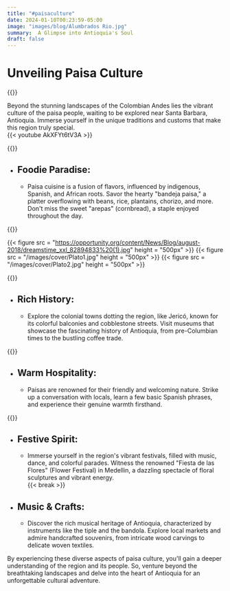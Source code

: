 ```yaml
---
title: "#paisaculture"
date: 2024-01-10T00:23:59-05:00
image: "images/blog/Alumbrados Rio.jpg"
summary:  A Glimpse into Antioquia's Soul  
draft: false
---  
```


# Unveiling Paisa Culture    
  
{{<break>}}  

Beyond the stunning landscapes of the Colombian Andes lies the vibrant culture of the paisa people, waiting to be explored near Santa Barbara, Antioquia. Immerse yourself in the unique traditions and customs that make this region truly special.    
{{< youtube AkXFYt6tV3A >}}   
  
{{<break>}}  

- ## **Foodie Paradise:** 
    - Paisa cuisine is a fusion of flavors, influenced by indigenous, Spanish, and African roots. Savor the hearty "bandeja paisa," a platter overflowing with beans, rice, plantains, chorizo, and more. Don't miss the sweet "arepas" (cornbread), a staple enjoyed throughout the day.     
  
{{<break>}}  

{{< figure src = "https://opportunity.org/content/News/Blog/august-2018/dreamstime_xxl_82894833%20(1).jpg" height = "500px" >}}
  {{< figure src = "/images/cover/Plato1.jpg" height = "500px" >}}       {{< figure src = "/images/cover/Plato2.jpg" height = "500px" >}}     
  
{{<break>}}  

- ## **Rich History:** 
    - Explore the colonial towns dotting the region, like Jericó, known for its colorful balconies and cobblestone streets. Visit museums that showcase the fascinating history of Antioquia, from pre-Columbian times to the bustling coffee trade.
    
  
{{<break>}}  

- ## **Warm Hospitality:**  
    - Paisas are renowned for their friendly and welcoming nature. Strike up a conversation with locals, learn a few basic Spanish phrases, and experience their genuine warmth firsthand.       
  
{{<break>}}   
- ## **Festive Spirit:** 
    - Immerse yourself in the region's vibrant festivals, filled with music, dance, and colorful parades. Witness the renowned "Fiesta de las Flores" (Flower Festival) in Medellin, a dazzling spectacle of floral sculptures and vibrant energy.  
{{< break >}}  

- ## **Music & Crafts:**
    - Discover the rich musical heritage of Antioquia, characterized by instruments like the tiple and the bandola. Explore local markets and admire handcrafted souvenirs, from intricate wood carvings to delicate woven textiles.

By experiencing these diverse aspects of paisa culture, you'll gain a deeper understanding of the region and its people. So, venture beyond the breathtaking landscapes and delve into the heart of Antioquia for an unforgettable cultural adventure.

